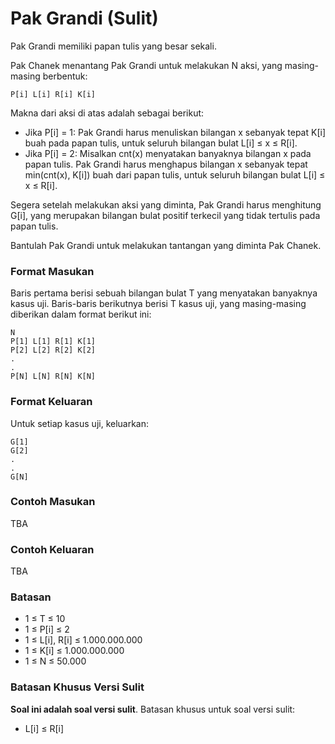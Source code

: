 # Pak Grandi (Sulit)

Pak Grandi memiliki papan tulis yang besar sekali.

Pak Chanek menantang Pak Grandi untuk melakukan N aksi, yang masing-masing berbentuk:

```
P[i] L[i] R[i] K[i]
```

Makna dari aksi di atas adalah sebagai berikut:

- Jika P[i] = 1: Pak Grandi harus menuliskan bilangan x sebanyak tepat K[i] buah pada papan tulis, untuk seluruh bilangan bulat L[i] ≤ x ≤ R[i].
- Jika P[i] = 2: Misalkan cnt(x) menyatakan banyaknya bilangan x pada papan tulis. Pak Grandi harus menghapus bilangan x sebanyak tepat min(cnt(x), K[i]) buah dari papan tulis, untuk seluruh bilangan bulat L[i] ≤ x ≤ R[i].

Segera setelah melakukan aksi yang diminta, Pak Grandi harus menghitung G[i], yang merupakan bilangan bulat positif terkecil yang tidak tertulis pada papan tulis.

Bantulah Pak Grandi untuk melakukan tantangan yang diminta Pak Chanek.

### Format Masukan

Baris pertama berisi sebuah bilangan bulat T yang menyatakan banyaknya kasus uji. Baris-baris berikutnya berisi T kasus uji, yang masing-masing diberikan dalam format berikut ini:

```
N
P[1] L[1] R[1] K[1]
P[2] L[2] R[2] K[2]
.
.
P[N] L[N] R[N] K[N]
```

### Format Keluaran

Untuk setiap kasus uji, keluarkan:

```
G[1]
G[2]
.
.
G[N]
```

### Contoh Masukan

TBA

### Contoh Keluaran

TBA

### Batasan

- 1 ≤ T ≤ 10
- 1 ≤ P[i] ≤ 2
- 1 ≤ L[i], R[i] ≤ 1.000.000.000
- 1 ≤ K[i] ≤ 1.000.000.000
- 1 ≤ N ≤ 50.000

### Batasan Khusus Versi Sulit

**Soal ini adalah soal versi sulit**. Batasan khusus untuk soal versi sulit:

- L[i] ≤ R[i]
